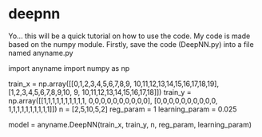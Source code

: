# deepnn

Yo... this will be a quick tutorial on how to use the code.
My code is made based on the numpy module.
Firstly, save the code (DeepNN.py) into a file named anyname.py

import anyname
import numpy as np

train_x = np.array([[0,1,2,3,4,5,6,7,8,9,  10,11,12,13,14,15,16,17,18,19],
                    [1,2,3,4,5,6,7,8,9,10, 9, 10,11,12,13,14,15,16,17,18]])
train_y = np.array([[1,1,1,1,1,1,1,1,1,1, 0,0,0,0,0,0,0,0,0,0],
                    [0,0,0,0,0,0,0,0,0,0, 1,1,1,1,1,1,1,1,1,1]])
n = [2,5,10,5,2]
reg_param = 1
learning_param = 0.025

model = anyname.DeepNN(train_x, train_y, n, reg_param, learning_param)


